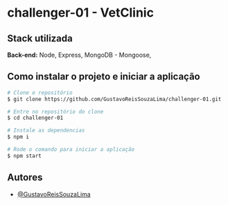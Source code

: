 # challenger-01 - VetClinic

## Stack utilizada

**Back-end:** Node, Express, MongoDB - Mongoose,

## Como instalar o projeto e iniciar a aplicação

```bash
# Clone o repositório
$ git clone https://github.com/GustavoReisSouzaLima/challenger-01.git

# Entre no repositório do clone 
$ cd challenger-01

# Instale as dependencias 
$ npm i

# Rode o comando para iniciar a aplicação
$ npm start
```
## Autores
- [@GustavoReisSouzaLima](https://github.com/GustavoReisSouzaLima)
